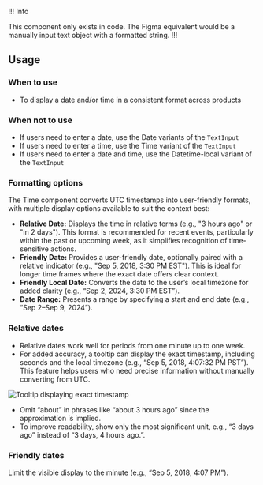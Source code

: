 !!! Info

This component only exists in code. The Figma equivalent would be a manually input text object with a formatted string.
!!!

## Usage

### When to use

- To display a date and/or time in a consistent format across products

### When not to use
- If users need to enter a date, use the Date variants of the `TextInput`
- If users need to enter a time, use the Time variant of the `TextInput`
- If users need to enter a date and time, use the Datetime-local variant of the `TextInput`

### Formatting options

The Time component converts UTC timestamps into user-friendly formats, with multiple display options available to suit the context best:

- **Relative Date:** Displays the time in relative terms (e.g., "3 hours ago" or "in 2 days"). This format is recommended for recent events, particularly within the past or upcoming week, as it simplifies recognition of time-sensitive actions.
- **Friendly Date:** Provides a user-friendly date, optionally paired with a relative indicator (e.g., "Sep 5, 2018, 3:30 PM EST"). This is ideal for longer time frames where the exact date offers clear context.
- **Friendly Local Date:** Converts the date to the user’s local timezone for added clarity (e.g., “Sep 2, 2024, 3:30 PM EST”).
- **Date Range:** Presents a range by specifying a start and end date
(e.g., “Sep 2–Sep 9, 2024”).

### Relative dates

- Relative dates work well for periods from one minute up to one week.
- For added accuracy, a tooltip can display the exact timestamp, including seconds and the local timezone (e.g., “Sep 5, 2018, 4:07:32 PM PST”). This feature helps users who need precise information without manually converting from UTC.

![Tooltip displaying exact timestamp](/assets/components/time/time-example-tooltip.png)

- Omit “about” in phrases like “about 3 hours ago” since the approximation is implied.
- To improve readability, show only the most significant unit, e.g., “3 days ago” instead of “3 days, 4 hours ago.”.

### Friendly dates

Limit the visible display to the minute (e.g., “Sep 5, 2018, 4:07 PM”).